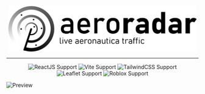 <p align="center">
  <img height="120" src="src/assets/banner_black_small.png">
</p>

---------------------------------------

<p align="center">
    <img alt="ReactJS Support" src="https://img.shields.io/badge/react-%2320232a.svg?style=for-the-badge&logo=react&logoColor=%2361DAFB" />
    <img alt="Vite Support" src="https://img.shields.io/badge/vite-%23646CFF.svg?style=for-the-badge&logo=vite&logoColor=white" />
    <img alt="TailwindCSS Support" src="https://img.shields.io/badge/tailwindcss-%2338B2AC.svg?style=for-the-badge&logo=tailwind-css&logoColor=white" />
    <img alt="Leaflet Support" src="https://camo.githubusercontent.com/89388243b66ad4764aa92f48c090cfd57a8f79d0f906ccdda21e7277d928cf4c/68747470733a2f2f696d672e736869656c64732e696f2f7374617469632f76313f7374796c653d666f722d7468652d6261646765266d6573736167653d4c6561666c657426636f6c6f723d313939393030266c6f676f3d4c6561666c6574266c6f676f436f6c6f723d464646464646266c6162656c3d" />
    <img alt="Roblox Support" src="https://camo.githubusercontent.com/27d9a984b7c15ec14322b53f221c964e8218459b0209e7f8f6fb3d68c5d80351/68747470733a2f2f696d672e736869656c64732e696f2f7374617469632f76313f7374796c653d666f722d7468652d6261646765266d6573736167653d526f626c6f7826636f6c6f723d303030303030266c6f676f3d526f626c6f78266c6f676f436f6c6f723d464646464646266c6162656c3d" />
</p>

![Preview](https://i.imgur.com/tIuAeuj.png)